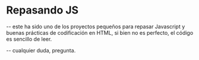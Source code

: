 <h1>Repasando JS</h1>

-- este ha sido uno de los proyectos pequeños para repasar Javascript y buenas prácticas de codificación en HTML, si bien no es perfecto, el código es sencillo de leer.

-- cualquier duda, pregunta.
